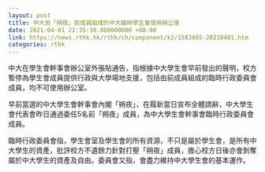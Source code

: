 ```yaml
---
layout: post
title: 中大拒「朔夜」前成員組成的中大臨時學生會使用辦公室
date: 2021-04-01 22:35:30.000000000 +08:00
link: https://news.rthk.hk/rthk/ch/component/k2/1583865-20210401.htm
categories: rthk
---
```


中大在學生會幹事會辦公室外張貼通告，指根據中大學生會早前發出的聲明，校方暫停為學生會成員提供行政與大學場地支援，包括由前成員組成的臨時行政委員會成員，均不可使用辦公室。

早前當選的中大學生會幹事會內閣「朔夜」，在履新當日宣布全體請辭，中大學生會代表會昨日通過委任5名前「朔夜」成員，為中大學生會幹事會臨時行政委員會成員。

臨時行政委員會指，學生會室及學生會的所有資源，不只是屬於學生會，是所有中大學生的資產，批評校方不遺餘力針對打壓「朔夜」成員，擔心校方日後亦會剝奪屬於中大學生的資產及自由。委員會又指，會盡力維持中大學生會的基本運作。
